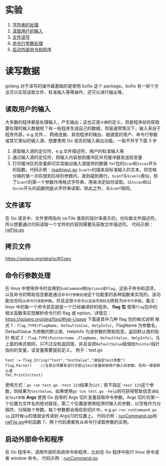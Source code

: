 # 实验

1. [字符串的处理](#字符串的处理)
1. [读取用户的输入](#读取用户的输入)
1. [文件读写](#文件读写)
1. [命令行参数处理](#命令行参数处理)
1. [启动外部命令和程序](#启动外部命令和程序)

# 读写数据

golang 对于读写的操作最基础的是使用 bufio 这个 package。bufio 有一些个方法可以实现读取文件、标准输入等等操作，还可以进行输出等。

## 读取用户的输入

大多数的程序都是处理输入，产生输出；这也正是`计算`的定义。但是程序如何获取要处理的输入数据呢？有一些程序生成自己的数据，但是通常情况下，输入来自于程序外部，e.g.文件、、网络连接、其他程序的输出、敲键盘的用户、命令行参数或其它类似的输入源。想要使用 Go 语言的输入输出功能，一般不外乎下面 3 步

1. 获取输入源的定位符，e.g.文件描述符、用户的标准输入等
2. 通过输入源的定位符，把输入内容放到缓冲区并充缓冲器发送给变量
3. 打印缓冲区的变量即可实现输出输入源提供的数据
   `fmt`包的`Scan`和`Sscan`开头的函数。代码示例：[readinput.go](/8.IO/readinput.go)
   `Scanln`扫描来自标准输入的文本，将空格分隔的值一次存放到后续的参数内，直到碰到换行。`Scanf`与`Scanln`类似，除了`Scanf`的第一个参数作用格式字符串，用来决定如何读取。以`Sscan`和以`Sscan`开头的函数则是从字符串读取，除此之外，与`Scanf`相同。

## 文件读写

在 Go 语言中，文件使用指向 os.File 类型的指针来表示的，也叫做文件描述符。所以想要通过代码读取一个文件的内容则需要先获取文件描述符。
代码示例：[rwFile.go](/8.IO/rwFile.go)

## 拷贝文件

https://golang.org/pkg/io/#Copy

## 命令行参数处理

在 linux 中使用命令时会用到`SubCommand`和`Options或Flag`，这些子命令和选项，以及命令的帮助信息都是通过`命令行参数处理`这个功能里的各种函数来实现的。该功能也也叫`从命令行读取参数`。并且这些`子命令以及选项或标志`统称为`命令行参数`。备注：linux 中的每一个命令其实就是一个已经编译好的程序。
**flag 包**
使用`flag`包中的相关函数来实现解析命令行的 flag 或 option，详情见：https://golang.org/pkg/flag/#hdr-Usage
下面是其中几种 flag 包的格式说明
格式 1：`flag.TYPE(FlagName, DefaultValue, HelpInfo)`。FlagName 为参数名，DefaultValue 为参数的默认值，HelpInfo 为该参数的帮助信息。返回默认值的指针
格式 2：`flag.TYPE(Pointername ,FlagName, DefaultValue, HelpInfo)`。与上面的格式相同，只不过没有返回值，并且会把`DefaultValue`赋值给`Pointer`指针指向的变量，该变量需要提前定义。
例子：test.go

```
test := flag.String("test","testValue","请指定test参数")
flag.Parse()	//注意必须要有该行才能让test变量获取用户输入的参数，否则一直是默认值
fmt.Println(test)
```

使用方式：`go run test.go -test 123`结果为`123`；若不指定`-test 123`这个参数，则结果为`testValue`。如果使用`go tun test.go -help`则可获得帮助信息`请指定test参数`
**Args**
使用 Go 自带的 Args 切片变量获取命令参数。Args 切片的第一个位置为文件名的绝对路径，第二个位置是使用程序时输入的参数，以空格作为分隔符，分隔每个参数。每个参数都会保存到切片中。e.g.`go run runCommand.go ip`,这时候`ip`的值就会传递到 Args[1]的位置上。
代码示例：[runCommand.go](/8.IO/runCommand.go)和[rwFile.go](/8.IO/rwFile.go)中的函数 7，两个代码里都有从命令行读取参数的实例。

## 启动外部命令和程序

在 Go 程序中，调用外部的系统命令和程序，比如在 Go 程序中执行 linux 命令或者 window 命令。
代码示例：[runCommand.go](/8.IO/runCommand.go)

